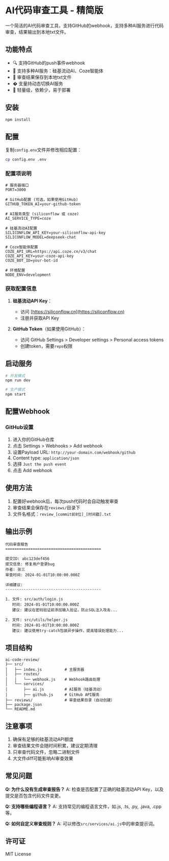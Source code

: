 # AI代码审查工具 - 精简版

一个简洁的AI代码审查工具，支持GitHub的webhook，支持多种AI服务进行代码审查，结果输出到本地txt文件。

## 功能特点

- 🔍 支持GitHub的push事件webhook
- 🤖 支持多种AI服务：硅基流动AI、Coze智能体
- 📝 审查结果保存到本地txt文件
- � 支量持动态切换AI服务
- 🚀 轻量级，依赖少，易于部署

## 安装

```bash
npm install
```

## 配置

复制`config.env`文件并修改相应配置：

```bash
cp config.env .env
```

### 配置项说明

```env
# 服务器端口
PORT=3000

# GitHub配置 (可选，如果使用GitHub)
GITHUB_TOKEN_AI=your-github-token

# AI服务类型 (siliconflow 或 coze)
AI_SERVICE_TYPE=coze

# 硅基流动AI配置
SILICONFLOW_API_KEY=your-siliconflow-api-key
SILICONFLOW_MODEL=deepseek-chat

# Coze智能体配置
COZE_API_URL=https://api.coze.cn/v3/chat
COZE_API_KEY=your-coze-api-key
COZE_BOT_ID=your-bot-id

# 环境配置
NODE_ENV=development
```

### 获取配置信息

1. **硅基流动API Key**：
   - 访问 [https://siliconflow.cn](https://siliconflow.cn)
   - 注册并获取API Key

2. **GitHub Token**（如果使用GitHub）：
   - 访问 GitHub Settings > Developer settings > Personal access tokens
   - 创建token，需要`repo`权限


## 启动服务

```bash
# 开发模式
npm run dev

# 生产模式
npm start
```

## 配置Webhook

### GitHub设置

1. 进入你的GitHub仓库
2. 点击 Settings > Webhooks > Add webhook
3. 设置Payload URL: `http://your-domain.com/webhook/github`
4. Content type: `application/json`
5. 选择 `Just the push event`
6. 点击 Add webhook

## 使用方法

1. 配置好webhook后，每次push代码时会自动触发审查
2. 审查结果会保存在`reviews/`目录下
3. 文件名格式：`review_[commit前8位]_[时间戳].txt`

## 输出示例

```text
代码审查报告
==========================================

提交ID: abc123def456
提交信息: 修复用户登录bug
作者: 张三
审查时间: 2024-01-01T10:00:00.000Z

详细建议:
------------------------------------------

1. 文件: src/auth/login.js
   时间: 2024-01-01T10:00:00.000Z
   建议: 建议在密码验证前添加输入验证，防止SQL注入攻击...

2. 文件: src/utils/helper.js
   时间: 2024-01-01T10:00:00.000Z
   建议: 建议使用try-catch包装异步操作，提高错误处理能力...
```

## 项目结构

```
ai-code-review/
├── src/
│   ├── index.js          # 主服务器
│   ├── routes/
│   │   └── webhook.js    # Webhook路由处理
│   └── services/
│       ├── ai.js         # AI服务（硅基流动）
│       ├── github.js     # GitHub API服务
├── reviews/              # 审查结果目录（自动创建）
├── package.json
└── README.md
```

## 注意事项

1. 确保有足够的硅基流动API额度
2. 审查结果文件会随时间积累，建议定期清理
3. 只审查代码文件，忽略二进制文件
4. 大文件diff可能影响AI审查效果

## 常见问题

**Q: 为什么没有生成审查报告？**
A: 检查是否配置了正确的硅基流动API Key，以及提交是否包含代码文件变更。

**Q: 支持哪些编程语言？**
A: 支持常见的编程语言文件，如.js, .ts, .py, .java, .cpp等。

**Q: 如何自定义审查规则？**
A: 可以修改`src/services/ai.js`中的审查提示词。

## 许可证

MIT License